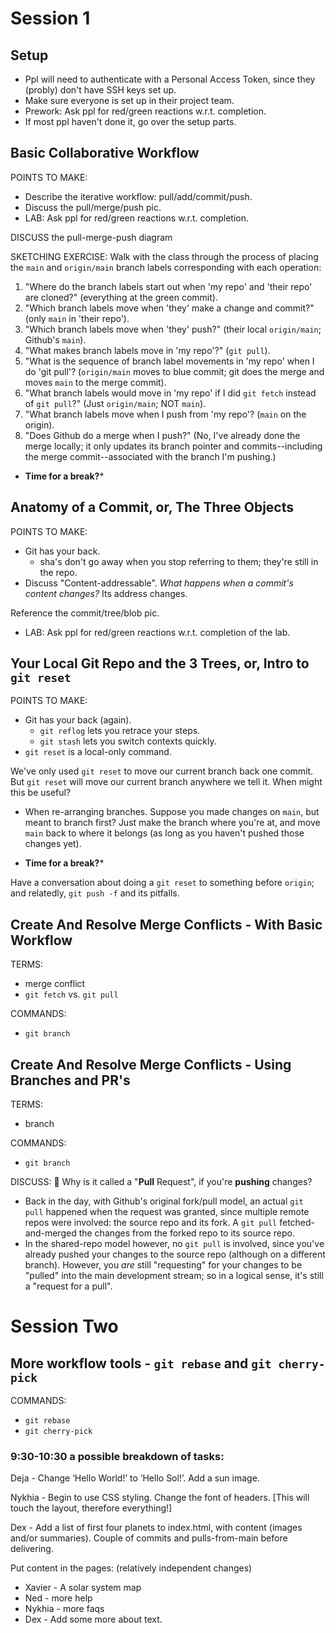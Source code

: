# Session 1

## Setup
- Ppl will need to authenticate with a Personal Access Token, since they (probly) don't have SSH keys set up.
- Make sure everyone is set up in their project team.
- Prework: Ask ppl for red/green reactions w.r.t. completion.
- If most ppl haven't done it, go over the setup parts.

## Basic Collaborative Workflow

POINTS TO MAKE:
- Describe the iterative workflow: pull/add/commit/push.
- Discuss the pull/merge/push pic.
- LAB: Ask ppl for red/green reactions w.r.t. completion.

DISCUSS the pull-merge-push diagram

SKETCHING EXERCISE: Walk with the class through the process of placing the `main` and `origin/main` branch labels corresponding with each operation:
1. "Where do the branch labels start out when 'my repo' and 'their repo' are cloned?" (everything at the green commit).
1. "Which branch labels move when 'they' make a change and commit?" (only `main` in 'their repo').
1. "Which branch labels move when 'they' push?" (their local `origin/main`; Github's `main`).
1. "What makes branch labels move in 'my repo'?" (`git pull`).
1. "What is the sequence of branch label movements in 'my repo' when I do 'git pull'? (`origin/main` moves to blue commit; git does the merge and moves `main` to the merge commit).
1. "What branch labels would move in 'my repo' if I did `git fetch` instead of `git pull`?"  (Just `origin/main`; NOT `main`).
1. "What branch labels move when I push from 'my repo'? (`main` on the origin).
1. "Does Github do a merge when I push?" (No, I've already done the merge locally; it only updates its branch pointer and commits--including the merge commit--associated with the branch I'm pushing.) 

- **Time for a break?***

## Anatomy of a Commit, or, The Three Objects

POINTS TO MAKE:
- Git has your back.
  - sha's don't go away when you stop referring to them; they're still in the repo.
- Discuss "Content-addressable".  _What happens when a commit's content changes?_  Its address changes.

Reference the commit/tree/blob pic.


- LAB: Ask ppl for red/green reactions w.r.t. completion of the lab.


## Your Local Git Repo and the 3 Trees, or, Intro to `git reset`

POINTS TO MAKE:
- Git has your back (again).
  - `git reflog` lets you retrace your steps.
  - `git stash` lets you switch contexts quickly.
- `git reset` is a local-only command.

We've only used `git reset` to move our current branch back one commit.  But `git reset` will move our current branch anywhere we tell it.  When might this be useful?
- When re-arranging branches.  Suppose you made changes on `main`, but meant to branch first?  Just make the branch where you're at, and move `main` back to where it belongs (as long as you haven't pushed those changes yet).

- **Time for a break?***

Have a conversation about doing a `git reset` to something before `origin`; and relatedly, `git push -f` and its pitfalls.

## Create And Resolve Merge Conflicts - With Basic Workflow
TERMS:
- merge conflict
- `git fetch` vs. `git pull`

COMMANDS:
- `git branch`

## Create And Resolve Merge Conflicts - Using Branches and PR's
TERMS:
- branch

COMMANDS:
- `git branch`

DISCUSS: 🤔 Why is it called a "**Pull** Request", if you're **pushing** changes?
- Back in the day, with Github's original fork/pull model, an actual `git pull` happened when the request was granted, since multiple remote repos were involved: the source repo and its fork.  A `git pull` fetched-and-merged the changes from the forked repo to its source repo.
- In the shared-repo model however, no `git pull` is involved, since you've already pushed your changes to the source repo (although on a different branch).  However, you *are* still "requesting" for your changes to be "pulled" into the main development stream; so in a logical sense, it's still a "request for a pull".


# Session Two


## More workflow tools - `git rebase` and `git cherry-pick`
COMMANDS:
- `git rebase`
- `git cherry-pick`

### 9:30-10:30 a possible breakdown of tasks:

Deja - Change ‘Hello World!’ to ‘Hello Sol!’. Add a sun image.

Nykhia - Begin to use CSS styling. Change the font of headers.  [This will touch the layout, therefore everything!]

Dex - Add a list of first four planets to index.html, with content (images and/or summaries).  Couple of commits and pulls-from-main before delivering.

Put content in the pages:  (relatively independent changes)
- Xavier - A solar system map
- Ned - more help
- Nykhia - more faqs
- Dex - Add some more about text.


